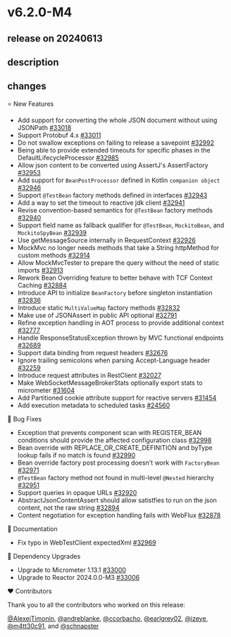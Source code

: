 # v6.2.0-M4

## release on 20240613

## description

## changes

⭐ New Features

* Add support for converting the whole JSON document without using JSONPath <a href="https://github.com/spring-projects/spring-framework/issues/33018" data-hovercard-type="issue" data-hovercard-url="/spring-projects/spring-framework/issues/33018/hovercard">#33018</a>
* Support Protobuf 4.x <a href="https://github.com/spring-projects/spring-framework/issues/33011" data-hovercard-type="issue" data-hovercard-url="/spring-projects/spring-framework/issues/33011/hovercard">#33011</a>
* Do not swallow exceptions on failing to release a savepoint <a href="https://github.com/spring-projects/spring-framework/pull/32992" data-hovercard-type="pull_request" data-hovercard-url="/spring-projects/spring-framework/pull/32992/hovercard">#32992</a>
* Being able to provide extended timeouts for specific phases in the DefaultLifecycleProcessor <a href="https://github.com/spring-projects/spring-framework/issues/32985" data-hovercard-type="issue" data-hovercard-url="/spring-projects/spring-framework/issues/32985/hovercard">#32985</a>
* Allow json content to be converted using AssertJ's AssertFactory <a href="https://github.com/spring-projects/spring-framework/issues/32953" data-hovercard-type="issue" data-hovercard-url="/spring-projects/spring-framework/issues/32953/hovercard">#32953</a>
* Add support for <code>BeanPostProcessor</code> defined in Kotlin <code>companion object</code> <a href="https://github.com/spring-projects/spring-framework/issues/32946" data-hovercard-type="issue" data-hovercard-url="/spring-projects/spring-framework/issues/32946/hovercard">#32946</a>
* Support <code>@TestBean</code> factory methods defined in interfaces <a href="https://github.com/spring-projects/spring-framework/issues/32943" data-hovercard-type="issue" data-hovercard-url="/spring-projects/spring-framework/issues/32943/hovercard">#32943</a>
* Add a way to set the timeout to reactive jdk client <a href="https://github.com/spring-projects/spring-framework/pull/32941" data-hovercard-type="pull_request" data-hovercard-url="/spring-projects/spring-framework/pull/32941/hovercard">#32941</a>
* Revise convention-based semantics for <code>@TestBean</code> factory methods <a href="https://github.com/spring-projects/spring-framework/issues/32940" data-hovercard-type="issue" data-hovercard-url="/spring-projects/spring-framework/issues/32940/hovercard">#32940</a>
* Support field name as fallback qualifier for <code>@TestBean</code>, <code>MockitoBean</code>, and <code>MockitoSpyBean</code> <a href="https://github.com/spring-projects/spring-framework/issues/32939" data-hovercard-type="issue" data-hovercard-url="/spring-projects/spring-framework/issues/32939/hovercard">#32939</a>
* Use getMessageSource internally in RequestContext <a href="https://github.com/spring-projects/spring-framework/pull/32926" data-hovercard-type="pull_request" data-hovercard-url="/spring-projects/spring-framework/pull/32926/hovercard">#32926</a>
* MockMvc no longer needs methods that take a String httpMethod for custom methods <a href="https://github.com/spring-projects/spring-framework/issues/32914" data-hovercard-type="issue" data-hovercard-url="/spring-projects/spring-framework/issues/32914/hovercard">#32914</a>
* Allow MockMvcTester to prepare the query without the need of static imports <a href="https://github.com/spring-projects/spring-framework/issues/32913" data-hovercard-type="issue" data-hovercard-url="/spring-projects/spring-framework/issues/32913/hovercard">#32913</a>
* Rework Bean Overriding feature to better behave with TCF Context Caching <a href="https://github.com/spring-projects/spring-framework/issues/32884" data-hovercard-type="issue" data-hovercard-url="/spring-projects/spring-framework/issues/32884/hovercard">#32884</a>
* Introduce API to initialize <code>BeanFactory</code> before singleton instantiation <a href="https://github.com/spring-projects/spring-framework/issues/32836" data-hovercard-type="issue" data-hovercard-url="/spring-projects/spring-framework/issues/32836/hovercard">#32836</a>
* Introduce static <code>MultiValueMap</code> factory methods <a href="https://github.com/spring-projects/spring-framework/issues/32832" data-hovercard-type="issue" data-hovercard-url="/spring-projects/spring-framework/issues/32832/hovercard">#32832</a>
* Make use of JSONAssert in public API optional <a href="https://github.com/spring-projects/spring-framework/issues/32791" data-hovercard-type="issue" data-hovercard-url="/spring-projects/spring-framework/issues/32791/hovercard">#32791</a>
* Refine exception handling in AOT process to provide additional context <a href="https://github.com/spring-projects/spring-framework/issues/32777" data-hovercard-type="issue" data-hovercard-url="/spring-projects/spring-framework/issues/32777/hovercard">#32777</a>
* Handle ResponseStatusException thrown by MVC functional endpoints <a href="https://github.com/spring-projects/spring-framework/issues/32689" data-hovercard-type="issue" data-hovercard-url="/spring-projects/spring-framework/issues/32689/hovercard">#32689</a>
* Support data binding from request headers <a href="https://github.com/spring-projects/spring-framework/issues/32676" data-hovercard-type="issue" data-hovercard-url="/spring-projects/spring-framework/issues/32676/hovercard">#32676</a>
* Ignore trailing semicolons when parsing Accept-Language header <a href="https://github.com/spring-projects/spring-framework/pull/32259" data-hovercard-type="pull_request" data-hovercard-url="/spring-projects/spring-framework/pull/32259/hovercard">#32259</a>
* Introduce request attributes in RestClient <a href="https://github.com/spring-projects/spring-framework/issues/32027" data-hovercard-type="issue" data-hovercard-url="/spring-projects/spring-framework/issues/32027/hovercard">#32027</a>
* Make WebSocketMessageBrokerStats optionally export stats to micrometer <a href="https://github.com/spring-projects/spring-framework/issues/31604" data-hovercard-type="issue" data-hovercard-url="/spring-projects/spring-framework/issues/31604/hovercard">#31604</a>
* Add Partitioned cookie attribute support for reactive servers <a href="https://github.com/spring-projects/spring-framework/issues/31454" data-hovercard-type="issue" data-hovercard-url="/spring-projects/spring-framework/issues/31454/hovercard">#31454</a>
* Add execution metadata to scheduled tasks <a href="https://github.com/spring-projects/spring-framework/issues/24560" data-hovercard-type="issue" data-hovercard-url="/spring-projects/spring-framework/issues/24560/hovercard">#24560</a>

🐞 Bug Fixes

* Exception that prevents component scan with REGISTER_BEAN conditions should provide the affected configuration class <a href="https://github.com/spring-projects/spring-framework/issues/32998" data-hovercard-type="issue" data-hovercard-url="/spring-projects/spring-framework/issues/32998/hovercard">#32998</a>
* Bean override with REPLACE_OR_CREATE_DEFINITION and byType lookup fails if no match is found <a href="https://github.com/spring-projects/spring-framework/issues/32990" data-hovercard-type="issue" data-hovercard-url="/spring-projects/spring-framework/issues/32990/hovercard">#32990</a>
* Bean override factory post processing doesn't work with <code>FactoryBean</code> <a href="https://github.com/spring-projects/spring-framework/issues/32971" data-hovercard-type="issue" data-hovercard-url="/spring-projects/spring-framework/issues/32971/hovercard">#32971</a>
* <code>@TestBean</code> factory method not found in multi-level <code>@Nested</code> hierarchy <a href="https://github.com/spring-projects/spring-framework/issues/32951" data-hovercard-type="issue" data-hovercard-url="/spring-projects/spring-framework/issues/32951/hovercard">#32951</a>
* Support queries in opaque URLs <a href="https://github.com/spring-projects/spring-framework/issues/32920" data-hovercard-type="issue" data-hovercard-url="/spring-projects/spring-framework/issues/32920/hovercard">#32920</a>
* AbstractJsonContentAssert should allow satistfies to run on the json content, not the raw string <a href="https://github.com/spring-projects/spring-framework/issues/32894" data-hovercard-type="issue" data-hovercard-url="/spring-projects/spring-framework/issues/32894/hovercard">#32894</a>
* Content negotiation for exception handling fails with WebFlux <a href="https://github.com/spring-projects/spring-framework/issues/32878" data-hovercard-type="issue" data-hovercard-url="/spring-projects/spring-framework/issues/32878/hovercard">#32878</a>

📔 Documentation

* Fix typo in WebTestClient expectedXml <a href="https://github.com/spring-projects/spring-framework/pull/32969" data-hovercard-type="pull_request" data-hovercard-url="/spring-projects/spring-framework/pull/32969/hovercard">#32969</a>

🔨 Dependency Upgrades

* Upgrade to Micrometer 1.13.1 <a href="https://github.com/spring-projects/spring-framework/issues/33000" data-hovercard-type="issue" data-hovercard-url="/spring-projects/spring-framework/issues/33000/hovercard">#33000</a>
* Upgrade to Reactor 2024.0.0-M3 <a href="https://github.com/spring-projects/spring-framework/issues/33006" data-hovercard-type="issue" data-hovercard-url="/spring-projects/spring-framework/issues/33006/hovercard">#33006</a>

❤️ Contributors

Thank you to all the contributors who worked on this release:

<a class="user-mention notranslate" data-hovercard-type="user" data-hovercard-url="/users/AlexejTimonin/hovercard" data-octo-click="hovercard-link-click" data-octo-dimensions="link_type:self" href="https://github.com/AlexejTimonin">@AlexejTimonin</a>, <a class="user-mention notranslate" data-hovercard-type="user" data-hovercard-url="/users/andreblanke/hovercard" data-octo-click="hovercard-link-click" data-octo-dimensions="link_type:self" href="https://github.com/andreblanke">@andreblanke</a>, <a class="user-mention notranslate" data-hovercard-type="user" data-hovercard-url="/users/ccorbacho/hovercard" data-octo-click="hovercard-link-click" data-octo-dimensions="link_type:self" href="https://github.com/ccorbacho">@ccorbacho</a>, <a class="user-mention notranslate" data-hovercard-type="user" data-hovercard-url="/users/earlgrey02/hovercard" data-octo-click="hovercard-link-click" data-octo-dimensions="link_type:self" href="https://github.com/earlgrey02">@earlgrey02</a>, <a class="user-mention notranslate" data-hovercard-type="user" data-hovercard-url="/users/izeye/hovercard" data-octo-click="hovercard-link-click" data-octo-dimensions="link_type:self" href="https://github.com/izeye">@izeye</a>, <a class="user-mention notranslate" data-hovercard-type="user" data-hovercard-url="/users/m4tt30c91/hovercard" data-octo-click="hovercard-link-click" data-octo-dimensions="link_type:self" href="https://github.com/m4tt30c91">@m4tt30c91</a>, and <a class="user-mention notranslate" data-hovercard-type="user" data-hovercard-url="/users/schnapster/hovercard" data-octo-click="hovercard-link-click" data-octo-dimensions="link_type:self" href="https://github.com/schnapster">@schnapster</a>

